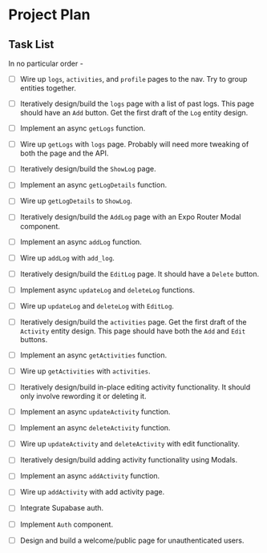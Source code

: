 # Project Plan

## Task List

In no particular order -

* [ ] Wire up `logs`, `activities`, and `profile` pages to the nav. Try to group entities together.

* [ ] Iteratively design/build the `logs` page with a list of past logs. This page should have an `Add` button. Get the first draft of the `Log` entity design.

* [ ] Implement an async `getLogs` function.

* [ ] Wire up `getLogs` with `logs` page. Probably will need more tweaking of both the page and the API.

* [ ] Iteratively design/build the `ShowLog` page.

* [ ] Implement an async `getLogDetails` function.

* [ ] Wire up `getLogDetails` to `ShowLog`.

* [ ] Iteratively design/build the `AddLog` page with an Expo Router Modal component.

* [ ] Implement an async `addLog` function.

* [ ] Wire up `addLog` with `add_log`. 

* [ ] Iteratively design/build the `EditLog` page. It should have a `Delete` button.

* [ ] Implement async `updateLog` and `deleteLog` functions.

* [ ] Wire up `updateLog` and `deleteLog` with `EditLog`.

* [ ] Iteratively design/build the `activities` page. Get the first draft of the `Activity` entity design. This page should have both the `Add` and `Edit` buttons.

* [ ] Implement an async `getActivities` function.

* [ ] Wire up `getActivities` with `activities`.

* [ ] Iteratively design/build in-place editing activity functionality. It should only involve rewording it or deleting it.

* [ ] Implement an async `updateActivity` function.

* [ ] Implement an async `deleteActivity` function.

* [ ] Wire up `updateActivity` and `deleteActivity` with edit functionality.

* [ ] Iteratively design/build adding activity functionality using Modals.

* [ ] Implement an async `addActivity` function.

* [ ] Wire up `addActivity` with add activity page.

* [ ] Integrate Supabase auth. 

* [ ] Implement `Auth` component.

* [ ] Design and build a welcome/public page for unauthenticated users.

  

  